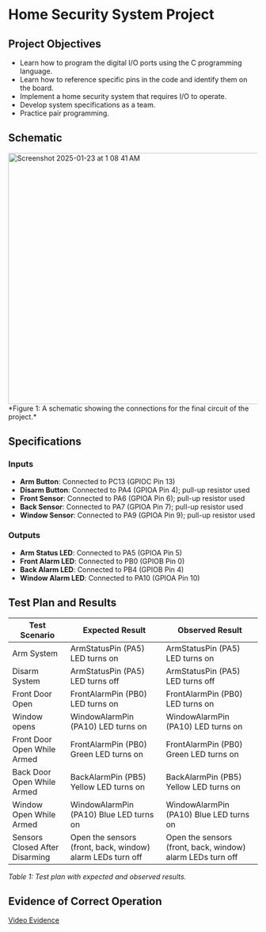 # Home Security System Project

## Project Objectives
- Learn how to program the digital I/O ports using the C programming language.
- Learn how to reference specific pins in the code and identify them on the board.
- Implement a home security system that requires I/O to operate.
- Develop system specifications as a team.
- Practice pair programming.

## Schematic
<img width="508" alt="Screenshot 2025-01-23 at 1 08 41 AM" src="https://github.com/user-attachments/assets/9219a5b0-cccc-453e-81da-7916e6535867" />
*Figure 1: A schematic showing the connections for the final circuit of the project.*

## Specifications

### Inputs
- **Arm Button**: Connected to PC13 (GPIOC Pin 13)
- **Disarm Button**: Connected to PA4 (GPIOA Pin 4); pull-up resistor used
- **Front Sensor**: Connected to PA6 (GPIOA Pin 6); pull-up resistor used
- **Back Sensor**: Connected to PA7 (GPIOA Pin 7); pull-up resistor used
- **Window Sensor**: Connected to PA9 (GPIOA Pin 9); pull-up resistor used

### Outputs
- **Arm Status LED**: Connected to PA5 (GPIOA Pin 5)
- **Front Alarm LED**: Connected to PB0 (GPIOB Pin 0)
- **Back Alarm LED**: Connected to PB4 (GPIOB Pin 4)
- **Window Alarm LED**: Connected to PA10 (GPIOA Pin 10)

## Test Plan and Results

| Test Scenario                  | Expected Result                  | Observed Result                  |
|--------------------------------|----------------------------------|----------------------------------|
| Arm System                     | ArmStatusPin (PA5) LED turns on  | ArmStatusPin (PA5) LED turns on  |
| Disarm System                  | ArmStatusPin (PA5) LED turns off | ArmStatusPin (PA5) LED turns off |
| Front Door Open                | FrontAlarmPin (PB0) LED turns on | FrontAlarmPin (PB0) LED turns on |
| Window opens                   | WindowAlarmPin (PA10) LED turns on | WindowAlarmPin (PA10) LED turns on |
| Front Door Open While Armed    | FrontAlarmPin (PB0) Green LED turns on | FrontAlarmPin (PB0) Green LED turns on |
| Back Door Open While Armed     | BackAlarmPin (PB5) Yellow LED turns on | BackAlarmPin (PB5) Yellow LED turns on |
| Window Open While Armed        | WindowAlarmPin (PA10) Blue LED turns on | WindowAlarmPin (PA10) Blue LED turns on |
| Sensors Closed After Disarming | Open the sensors (front, back, window) alarm LEDs turn off | Open the sensors (front, back, window) alarm LEDs turn off |

*Table 1: Test plan with expected and observed results.*

## Evidence of Correct Operation
[Video Evidence](https://vimeo.com/832799548?share=copy)
